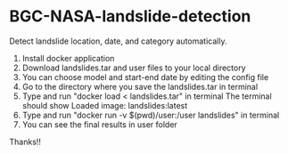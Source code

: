 # BGC-NASA-landslide-detection
Detect landslide location, date, and category automatically.

1. Install docker application
2. Download landslides.tar and user files to your local directory
3. You can choose model and start-end date by editing the config file
4. Go to the directory where you save the landslides.tar in terminal
5. Type and run "docker load < landslides.tar" in  terminal
   The terminal should show Loaded image: landslides:latest
6. Type and run "docker run -v $(pwd)/user:/user landslides" in terminal
7. You can see the final results in user folder

Thanks!!

